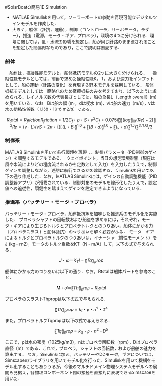#SolarBoatの簡易1D Simulation
- MATLAB Simulinkを用いて，ソーラーボートの挙動を再現可能なデジタルツインモデルを作成した．
- 大きく，船体（抵抗，運動），制御（コントローラ，サーボモータ，ラダー），推進（電源，モータ・ギア，プロペラ），環境の4つに分けられる．環境に関しては，風・水流の影響を想定し，船が同じ針路のまま流されることを想定した簡易的なものであり，ここで説明は割愛する．

### 船体
　船体は，操縦性能モデルと，船体抵抗モデルの2つに大きく分けられる．
　操縦性能モデルとしては，前節で求めた操縦性能K，T，および速力をインプットとして，船の運動（針路の変化）を再現する野本モデルを採用している．
船体抵抗モデルとしては，簡略化のため摩擦抵抗のみを考えており，以下のように求められる．レイノルズ数の代表長さとしては，船の全長L（Length overall）(m)を用いている．なお，Bは船の幅 (m)，dは喫水 (m)，vは船の速力（m/s），νは水の動粘性係数（1.188・10-6 m2/s）である．

```math
R_total=R_friction
R_friction=1/2 C_f・ρ・S・v^2
C_f=0.075/〖〖(log⁡〗_10 (Re)-2)〗^2 
Re=(v・L)/ν
S=2π・〖(〖(L・B)〗^1.6+〖(B・d)〗^1.6+〖(L・d)〗^1.6)〗^(1/1.6)/3
```

### 制御系
MATLAB Simulinkを用いて航行環境を再現し，制御パラメータ（PID制御のゲイン）を調整するモデルである．　ウェイポイント，当日の想定環境影響（現在は風や水流によりどの程度流されるかを定数として入力）を入力したうえで，制御ゲインを調整しながら，適切に航行できるかを確認する．
Simulinkを用いて以下の通り作成した．なお，MATLAB Simulinkには，ゲインの自動調整機能（PID調整器アプリ）が搭載されている．制御対象のモデルを線形化したうえで，設定値への追従性，頑健性を踏まえてゲインを設定できるようになっている．

### 推進系（バッテリー・モータ・プロペラ）
バッテリー・モータ・プロペラ，船体抵抗等を加味した推進系のモデル化を実施した．
プロペラシャフトの回転数および船速を求めるには，それぞれ，モータ・ギアにより生じるトルクとプロペラトルクとのつりあい，船体にかかる力（プロペラスラストと船体抵抗）のつりあいを解く必要がある．
モータ・ギアによるトルクとプロペラトルクのつりあいは，イナーシャ（慣性モーメント）をJ (kg・ｍ2)，モータのトルク乗数をKT（N・m/A）して，以下の式で与えられる．
```math
J・ω ̇＝K_T I-〖Tq〗_prop
```
船体にかかる力のつりあいは以下の通り．なお，Rtotalは船体パートを参考のこと．
```math
M・υ ̇＝〖Th〗_prop-R_total
```
プロペラのスラストThpropは以下の式で与えられる．
```math
〖Th〗_prop=k_t・ρ・n^2・D^4
```
また，プロペラトルクTqpropは以下の式で与えられる．
```math
〖Tq〗_prop=k_q・ρ・n^2・D^5
```
ここで，ρは水の密度（1025kg/m3），nはプロペラ回転数（rpm），Dはプロペラ直径（m）である．これで，プロペラ，シャフトの回転数，および船舶の速力を算出する．
なお，Simulinkに加え，バッテリーやDCモータ，ギアについては，Simscapeのライブラリを用いてモデル化を行った．Simulinkを用いて機構をモデル化することもありうるが，今後のマルチドメイン物理システムモデルへの展開も見据え，各物理コンポーネント間の接続を直接的に表現できるSimscapeを用いた．
